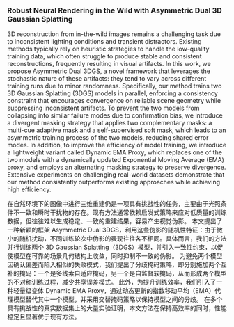 ### Robust Neural Rendering in the Wild with Asymmetric Dual 3D Gaussian Splatting

3D reconstruction from in-the-wild images remains a challenging task due to inconsistent lighting conditions and transient distractors. Existing methods typically rely on heuristic strategies to handle the low-quality training data, which often struggle to produce stable and consistent reconstructions, frequently resulting in visual artifacts. In this work, we propose Asymmetric Dual 3DGS, a novel framework that leverages the stochastic nature of these artifacts: they tend to vary across different training runs due to minor randomness. Specifically, our method trains two 3D Gaussian Splatting (3DGS) models in parallel, enforcing a consistency constraint that encourages convergence on reliable scene geometry while suppressing inconsistent artifacts. To prevent the two models from collapsing into similar failure modes due to confirmation bias, we introduce a divergent masking strategy that applies two complementary masks: a multi-cue adaptive mask and a self-supervised soft mask, which leads to an asymmetric training process of the two models, reducing shared error modes. In addition, to improve the efficiency of model training, we introduce a lightweight variant called Dynamic EMA Proxy, which replaces one of the two models with a dynamically updated Exponential Moving Average (EMA) proxy, and employs an alternating masking strategy to preserve divergence. Extensive experiments on challenging real-world datasets demonstrate that our method consistently outperforms existing approaches while achieving high efficiency.

在自然环境下的图像中进行三维重建仍是一项具有挑战性的任务，主要由于光照条件不一致和瞬时干扰物的存在。现有方法通常依赖启发式策略来应对低质量的训练数据，但往往难以生成稳定、一致的重建结果，容易产生视觉伪影。
本文提出了一种新颖的框架 Asymmetric Dual 3DGS，利用这些伪影的随机性特征：由于微小的随机扰动，不同训练轮次中伪影的表现往往各不相同。具体而言，我们的方法并行训练两个 3D Gaussian Splatting（3DGS）模型，并引入一致性约束，以促使模型在可靠的场景几何结构上收敛，同时抑制不一致的伪影。
为避免两个模型因确认偏差而陷入相似的失败模式，我们提出了分歧掩码策略，即分别施加两个互补的掩码：一个是多线索自适应掩码，另一个是自监督软掩码，从而形成两个模型的不对称训练过程，减少共享误差模式。
此外，为提升训练效率，我们引入了一种轻量级变体 Dynamic EMA Proxy，通过动态更新的指数移动平均（EMA）代理模型替代其中一个模型，并采用交替掩码策略以保持模型之间的分歧。
在多个具有挑战性的真实数据集上的大量实验证明，本文方法在保持高效率的同时，性能稳定且显著优于现有方法。
